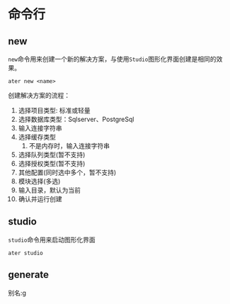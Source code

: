 # 命令行

## new

`new`命令用来创建一个新的解决方案，与使用`Studio`图形化界面创建是相同的效果。

```pwsh
ater new <name>
```

创建解决方案的流程：

1. 选择项目类型: 标准或轻量
2. 选择数据库类型：Sqlserver、PostgreSql
3. 输入连接字符串
4. 选择缓存类型
   1. 不是内存时，输入连接字符串
5. 选择队列类型(暂不支持)
6. 选择授权类型(暂不支持)
7. 其他配置(同时选中多个，暂不支持)
8. 模块选择(多选)
9. 输入目录，默认为当前
10. 确认并运行创建

## studio

`studio`命令用来启动图形化界面

```pwsh
ater studio
```

## generate

别名:g 